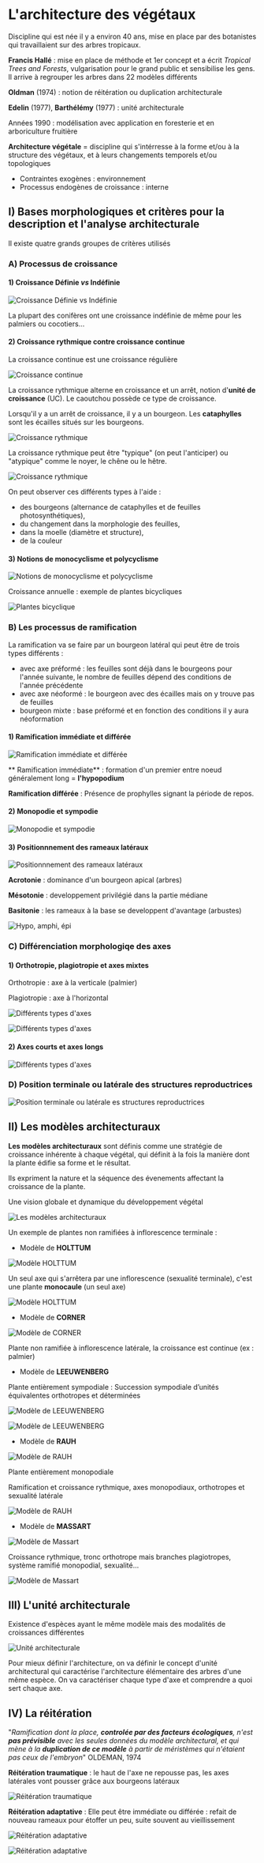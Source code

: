 # L'architecture des végétaux

Discipline qui est née il y a environ 40 ans, mise en place par des botanistes qui travaillaient sur des arbres tropicaux.

**Francis Hallé** : mise en place de méthode et 1er concept et a écrit *Tropical Trees and Forests*, vulgarisation pour le grand public et sensibilise les gens. Il arrive à regrouper les arbres dans 22 modèles différents

**Oldman** (1974) : notion de réitération ou duplication architecturale

**Edelin** (1977), **Barthélémy** (1977) : unité architecturale

Années 1990 : modélisation avec application en foresterie et en arboriculture fruitière

**Architecture végétale** = discipline qui s'intérresse à la forme et/ou à la structure des végétaux, et à leurs changements temporels et/ou topologiques

* Contraintes exogènes : environnement
* Processus endogènes de croissance : interne 

## I) Bases morphologiques et critères pour la description et l'analyse architecturale 

Il existe quatre grands groupes de critères utilisés

### A) Processus de croissance

#### 1) Croissance Définie *vs* Indéfinie

![Croissance Définie vs Indéfinie](Images/croissance.JPG)

La plupart des conifères ont une croissance indéfinie de même pour les palmiers ou cocotiers...

#### 2) Croissance rythmique contre croissance continue

La croissance continue est une croissance régulière

![Croissance continue](Images/continue.JPG)

La croissance rythmique alterne en croissance et un arrêt, notion d'**unité de croissance** (UC). Le caoutchou possède ce type de croissance.

Lorsqu'il y a un arrêt de croissance, il y a un bourgeon. Les **cataphylles** sont les écailles situés sur les bourgeons.

![Croissance rythmique](Images/rythmique.JPG)

La croissance rythmique peut être "typique" (on peut l'anticiper) ou "atypique" comme le noyer, le chêne ou le hêtre.

![Croissance rythmique](Images/typique.JPG)

On peut observer ces différents types à l'aide : 

* des bourgeons (alternance de cataphylles et de feuilles photosynthétiques), 
* du changement dans la morphologie des feuilles,
* dans la moelle (diamètre et structure),
* de la couleur

#### 3) Notions de monocyclisme et polycyclisme

![Notions de monocyclisme et polycyclisme](Images/polycyclique.JPG)

Croissance annuelle : exemple de plantes bicycliques

![Plantes bicyclique](Images/bicyclique.JPG)

### B) Les processus de ramification

La ramification va se faire par un bourgeon latéral qui peut être de trois types différents :

* avec axe préformé : les feuilles sont déjà dans le bourgeons pour l'année suivante, le nombre de feuilles dépend des conditions de l'année précédente 
* avec axe néoformé : le bourgeon avec des écailles mais on y trouve pas de feuilles
* bourgeon mixte : base préformé et en fonction des conditions il y aura néoformation

#### 1) Ramification immédiate et différée

![Ramification immédiate et différée](Images/rami.JPG)

** Ramification immédiate** : formation d'un premier entre noeud généralement long = **l'hypopodium**

**Ramification différée** : Présence de prophylles signant la période de repos.


#### 2) Monopodie et sympodie

![Monopodie et sympodie](Images/podie.JPG)

#### 3) Positionnnement des rameaux latéraux

![Positionnnement des rameaux latéraux](Images/latéraux.JPG)

**Acrotonie** : dominance d'un bourgeon apical (arbres)

**Mésotonie** : developpement privilégié dans la partie médiane

**Basitonie** : les rameaux à la base se developpent d'avantage (arbustes)

![Hypo, amphi, épi](Images/tonie.JPG)

### C) Différenciation morphologiqe des axes

#### 1) Orthotropie, plagiotropie et axes mixtes

Orthotropie : axe à la verticale (palmier)

Plagiotropie : axe à l'horizontal 

![Différents types d'axes](Images/axes.JPG)

![Différents types d'axes](Images/axes2.JPG)

#### 2) Axes courts et axes longs

![Différents types d'axes](Images/axes3.JPG)

### D) Position terminale ou latérale des structures reproductrices

![Position terminale ou latérale es structures reproductrices](Images/inflo.JPG)

## II) Les modèles architecturaux

**Les modèles architecturaux** sont définis comme une stratégie de croissance inhérente à chaque végétal, qui définit à la fois la manière dont la plante édifie sa forme et le résultat.

Ils expriment la nature et la séquence des évenements affectant la croissance de la plante.

Une vision globale et dynamique du développement végétal

![Les modèles architecturaux](Images/archi.JPG)

Un exemple de plantes non ramifiées à inflorescence terminale : 

* Modèle de **HOLTTUM**

![Modèle HOLTTUM](Images/holttum.JPG)

Un seul axe qui s'arrêtera par une inflorescence (sexualité terminale), c'est une plante **monocaule** (un seul axe)

![Modèle HOLTTUM](Images/holttum2.JPG)

* Modèle de **CORNER**

![Modèle de CORNER](Images/corner.JPG)

Plante non ramifiée à inflorescence latérale, la croissance est continue (ex : palmier)

* Modèle de **LEEUWENBERG**

Plante entièrement sympodiale : Succession sympodiale d’unités équivalentes orthotropes et déterminées 

![Modèle de LEEUWENBERG](Images/leu.JPG)

![Modèle de LEEUWENBERG](Images/leu2.JPG)

* Modèle de **RAUH**

![Modèle de RAUH](Images/rauh.JPG)

Plante entièrement monopodiale

Ramification et croissance rythmique, axes monopodiaux, orthotropes et sexualité latérale

![Modèle de RAUH](Images/rauh2.JPG)

* Modèle de **MASSART**

![Modèle de Massart](Images/massart.JPG)

Croissance rythmique, tronc orthotrope mais branches plagiotropes, système ramifié monopodial, sexualité... 

![Modèle de Massart](Images/massart2.JPG)

## III) L'unité architecturale

Existence d'espèces ayant le même modèle mais des modalités de croissances différentes

![Unité architecturale](Images/croi.JPG)

Pour mieux définir l'architecture, on va définir le concept d'unité architectural qui caractérise l'architecture élémentaire des arbres d'une même espèce. On va caractériser chaque type  d'axe et comprendre a quoi sert chaque axe.


## IV) La réitération

"*Ramification dont la place, **controlée par des facteurs écologiques**, n'est **pas prévisible** avec les seules données du modèle architectural, et qui mène à la **duplication de ce modèle** à partir de méristèmes qui n'étaient pas ceux de l'embryon*" OLDEMAN, 1974


**Réitération traumatique** : le haut de l'axe ne repousse pas, les axes latérales vont pousser grâce aux bourgeons latéraux 

![Réitération traumatique](Images/trauma.JPG) 

**Réitération adaptative** : Elle peut être immédiate ou différée : refait de nouveau rameaux pour étoffer un peu, suite souvent au vieillissement

![Réitération adaptative](Images/ada.JPG)

![Réitération adaptative](Images/ada2.JPG)
